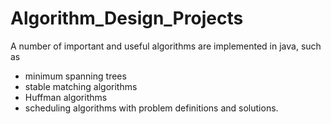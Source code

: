 # Algorithm_Design_Projects
A number of important and useful algorithms are implemented in java, such as 
* minimum spanning trees
* stable matching algorithms
* Huffman algorithms
* scheduling algorithms with problem definitions and solutions.

